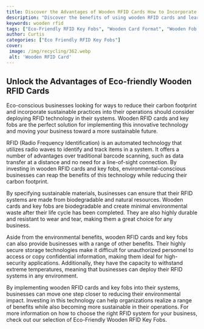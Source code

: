 ```yaml
---
title: Discover the Advantages of Wooden RFID Cards How to Incorporate This Innovative Technology
description: "Discover the benefits of using wooden RFID cards and learn how to incorporate this innovative technology into your organization Unlock the advantages and unlock the future of RFID technology"
keywords: wooden rfid
tags: ["Eco-Friendly RFID Key Fobs", "Wooden Card Format", "Wooden Fob Format", "RFID Customization", "RFID Key Fob Bulk Orders", "RFID Key Fob Durability", "RFID Key Fob Applications", "RFID Key Fob Integration", "RFID Key Fob Support"]
author: Curtis
categories: ["Eco Friendly RFID Key Fobs"]
cover: 
 image: /img/recycling/362.webp
 alt: 'Wooden RFID Card'
---
```

## Unlock the Advantages of Eco-friendly Wooden RFID Cards

Eco-conscious businesses looking for ways to reduce their carbon footprint and incorporate sustainable practices into their operations should consider deploying RFID technology in their systems. Wooden RFID cards and key fobs are the perfect solution for implementing this innovative technology and moving your business toward a more sustainable future.

RFID (Radio Frequency Identification) is an automated technology that utilizes radio waves to identify and track items in a system. It offers a number of advantages over traditional barcode scanning, such as data transfer at a distance and no need for a line-of-sight connection. By investing in wooden RFID cards and key fobs, environmental-conscious businesses can reap the benefits of this technology while reducing their carbon footprint.

By specifying sustainable materials, businesses can ensure that their RFID systems are made from biodegradable and natural resources. Wooden cards and key fobs are biodegradable and create minimal environmental waste after their life cycle has been completed. They are also highly durable and resistant to wear and tear, making them a great choice for any business.

Aside from the environmental benefits, wooden RFID cards and key fobs can also provide businesses with a range of other benefits. Their highly secure storage technologies make it difficult for unauthorized personnel to access or copy confidential information, making them ideal for high-security applications. Additionally, they have the capacity to withstand extreme temperatures, meaning that businesses can deploy their RFID systems in any environment.

By implementing wooden RFID cards and key fobs into their systems, businesses can move one step closer to reducing their environmental impact. Investing in this technology can help organizations realize a range of benefits while also becoming more sustainable in their operations. For more information on how to choose the right RFID system for your business, check out our selection of Eco-Friendly Wooden RFID Key Fobs.
